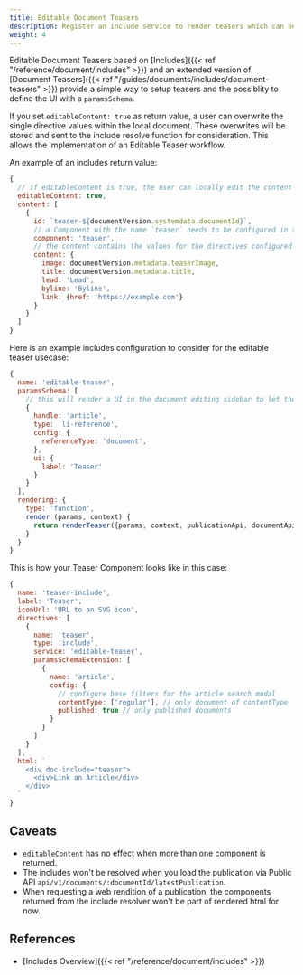 ```yaml
---
title: Editable Document Teasers
description: Register an include service to render teasers which can be edited on the page they are embedded in
weight: 4
---
```


Editable Document Teasers based on [Includes]({{< ref "/reference/document/includes" >}}) and an extended version of [Document Teasers]({{< ref "/guides/documents/includes/document-teasers" >}}) provide a simple way to setup teasers and the possiblity to define the UI with a `paramsSchema`.

If you set `editableContent: true` as return value, a user can overwrite the single directive values within the local document. These overwrites will be stored and sent to the include resolve function for consideration.
This allows the implementation of an Editable Teaser workflow.

An example of an includes return value:
```js
{
  // if editableContent is true, the user can locally edit the content
  editableContent: true,
  content: [
    {
      id: `teaser-${documentVersion.systemdata.documentId}`,
      // a Component with the name `teaser` needs to be configured in the design
      component: 'teaser',
      // the content contains the values for the directives configured on the `teaser` component
      content: {
        image: documentVersion.metadata.teaserImage,
        title: documentVersion.metadata.title,
        lead: 'Lead',
        byline: 'Byline',
        link: {href: 'https://example.com'}
      }
    }
  ]
}
```

Here is an example includes configuration to consider for the editable teaser usecase:
```js
{
  name: 'editable-teaser',
  paramsSchema: [
    // this will render a UI in the document editing sidebar to let the User select a document
    {
      handle: 'article',
      type: 'li-reference',
      config: {
        referenceType: 'document',
      },
      ui: {
        label: 'Teaser'
      }
    }
  ],
  rendering: {
    type: 'function',
    render (params, context) {
      return renderTeaser({params, context, publicationApi, documentApi})
    }
  }
}
```

This is how your Teaser Component looks like in this case:
```js
{
  name: 'teaser-include',
  label: 'Teaser',
  iconUrl: 'URL to an SVG icon',
  directives: [
    {
      name: 'teaser',
      type: 'include',
      service: 'editable-teaser',
      paramsSchemaExtension: [
        {
          name: 'article',
          config: {
            // configure base filters for the article search modal
            contentType: ['regular'], // only document of contentType 'regular'
            published: true // only published documents
          }
        }
      ]
    }
  ],
  html: `
    <div doc-include="teaser">
      <div>Link an Article</div>
    </div>
  `
}
```


## Caveats
- `editableContent` has no effect when more than one component is returned.
- The includes won't be resolved when you load the publication via Public API `api/v1/documents/:documentId/latestPublication`.
- When requesting a web rendition of a publication, the components returned from the include resolver won't be part of rendered html for now.

## References

- [Includes Overview]({{< ref "/reference/document/includes" >}})
